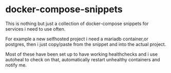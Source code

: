 # docker-compose-snippets

This is nothing but just a collection of docker-compose snippets for services i need to use often.

For example a new selfhosted project i need a mariadb container,or postgres, then i just copy/paste from the snippet and into the actual project.

Most of these have been set up to have working healthchecks and i use autoheal to check on that, automatically restart unhealthy containers and notify me.
